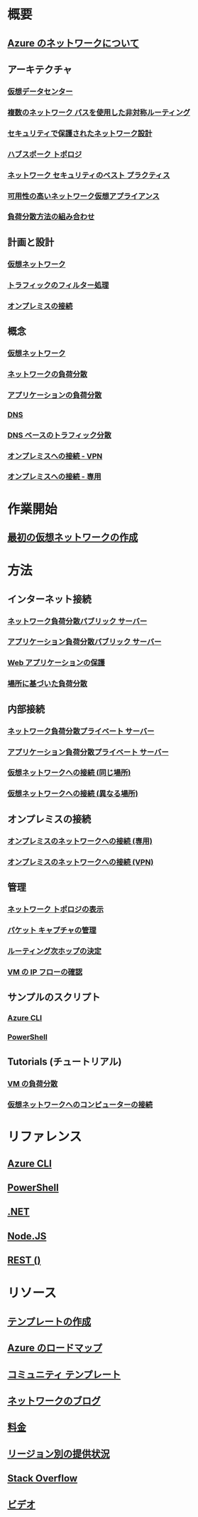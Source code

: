 

# 概要


## [Azure のネットワークについて](networking-overview.md)


## アーキテクチャ


### [仮想データセンター](networking-virtual-datacenter.md)


### [複数のネットワーク パスを使用した非対称ルーティング](../expressroute/expressroute-asymmetric-routing.md?toc=%2fazure%2fnetworking%2ftoc.json)


### [セキュリティで保護されたネットワーク設計](../best-practices-network-security.md?toc=%2fazure%2fnetworking%2ftoc.json)


### [ハブスポーク トポロジ](https://docs.microsoft.com/azure/architecture/reference-architectures/hybrid-networking/hub-spoke)


### [ネットワーク セキュリティのベスト プラクティス](../security/azure-security-network-security-best-practices.md?toc=%2fazure%2fnetworking%2ftoc.json)


### [可用性の高いネットワーク仮想アプライアンス](https://docs.microsoft.com/azure/architecture/reference-architectures/dmz/nva-ha )


### [負荷分散方法の組み合わせ](../traffic-manager/traffic-manager-load-balancing-azure.md?toc=%2fazure%2fnetworking%2ftoc.json)


## 計画と設計


### [仮想ネットワーク](../virtual-network/virtual-network-vnet-plan-design-arm.md?toc=%2fazure%2fnetworking%2ftoc.json)


### [トラフィックのフィルター処理](../virtual-network/virtual-networks-nsg.md?toc=%2fazure%2fnetworking%2ftoc.json)


### [オンプレミスの接続](../vpn-gateway/vpn-gateway-plan-design.md?toc=%2fazure%2fnetworking%2ftoc.json)


##  概念


### [仮想ネットワーク](../virtual-network/virtual-networks-overview.md?toc=%2fazure%2fnetworking%2ftoc.json)


### [ネットワークの負荷分散](../load-balancer/load-balancer-overview.md?toc=%2fazure%2fnetworking%2ftoc.json)


### [アプリケーションの負荷分散](../application-gateway/application-gateway-introduction.md?toc=%2fazure%2fnetworking%2ftoc.json)


### [DNS](../dns/dns-overview.md?toc=%2fazure%2fnetworking%2ftoc.json)


### [DNS ベースのトラフィック分散](../traffic-manager/traffic-manager-overview.md?toc=%2fazure%2fnetworking%2ftoc.json)


### [オンプレミスへの接続 - VPN](../vpn-gateway/vpn-gateway-about-vpngateways.md?toc=%2fazure%2fnetworking%2ftoc.json)


### [オンプレミスへの接続 - 専用](../expressroute/expressroute-introduction.md?toc=%2fazure%2fnetworking%2ftoc.json)



# 作業開始


## [最初の仮想ネットワークの作成](../virtual-network/virtual-network-get-started-vnet-subnet.md?toc=%2fazure%2fnetworking%2ftoc.json)



# 方法


## インターネット接続


### [ネットワーク負荷分散パブリック サーバー](../load-balancer/load-balancer-get-started-internet-portal.md?toc=%2fazure%2fnetworking%2ftoc.json)


### [アプリケーション負荷分散パブリック サーバー](../application-gateway/application-gateway-create-gateway-portal.md?toc=%2fazure%2fnetworking%2ftoc.json)


### [Web アプリケーションの保護](../application-gateway/application-gateway-web-application-firewall-portal.md?toc=%2fazure%2fnetworking%2ftoc.json)


### [場所に基づいた負荷分散](../traffic-manager/traffic-manager-configure-geographic-routing-method.md?toc=%2fazure%2fnetworking%2ftoc.json)


## 内部接続


### [ネットワーク負荷分散プライベート サーバー](../load-balancer/load-balancer-get-started-ilb-arm-portal.md?toc=%2fazure%2fnetworking%2ftoc.json)


### [アプリケーション負荷分散プライベート サーバー](../application-gateway/application-gateway-ilb-arm.md?toc=%2fazure%2fnetworking%2ftoc.json)


### [仮想ネットワークへの接続 (同じ場所)](../virtual-network/virtual-networks-create-vnetpeering-arm-portal.md?toc=%2fazure%2fnetworking%2ftoc.json)


### [仮想ネットワークへの接続 (異なる場所)](../vpn-gateway/vpn-gateway-howto-vnet-vnet-resource-manager-portal.md?toc=%2fazure%2fnetworking%2ftoc.json)


## オンプレミスの接続


### [オンプレミスのネットワークへの接続 (専用)](../expressroute/expressroute-howto-circuit-portal-resource-manager.md?toc=%2fazure%2fnetworking%2ftoc.json)


### [オンプレミスのネットワークへの接続 (VPN)](../vpn-gateway/vpn-gateway-howto-site-to-site-resource-manager-portal.md?toc=%2fazure%2fnetworking%2ftoc.json)


## 管理


### [ネットワーク トポロジの表示](../network-watcher/network-watcher-topology-powershell.md?toc=%2fazure%2fnetworking%2ftoc.json)


### [パケット キャプチャの管理](../network-watcher/network-watcher-packet-capture-manage-portal.md?toc=%2fazure%2fnetworking%2ftoc.json)


### [ルーティング次ホップの決定](../network-watcher/network-watcher-check-next-hop-portal.md?toc=%2fazure%2fnetworking%2ftoc.json)


### [VM の IP フローの確認](../network-watcher/network-watcher-check-ip-flow-verify-portal.md?toc=%2fazure%2fnetworking%2ftoc.json)


## サンプルのスクリプト


### [Azure CLI](cli-samples.md)


### [PowerShell](powershell-samples.md)


## Tutorials (チュートリアル)


### [VM の負荷分散](../virtual-machines/linux/tutorial-load-balance-nodejs.md?toc=%2fazure%2fnetworking%2ftoc.json)


### [仮想ネットワークへのコンピューターの接続](../vpn-gateway/vpn-gateway-howto-point-to-site-resource-manager-portal.md?toc=%2fazure%2fnetworking%2ftoc.json)




# リファレンス


## [Azure CLI](https://docs.microsoft.com/cli/azure/network)


## [PowerShell](https://docs.microsoft.com/powershell/module/azurerm.network/?view=azurermps-3.8.0)


## [.NET](https://docs.microsoft.com/dotnet/api/microsoft.azure.management.network?view=azuremgmtnetwork-9.1.0-preview)


## [Node.JS](https://azure.microsoft.com/develop/nodejs/#azure-sdk)


## [REST ()](https://msdn.microsoft.com/library/mt163658.aspx)



# リソース


## [テンプレートの作成](/azure/azure-resource-manager/resource-group-authoring-templates?toc=%2fazure%2fnetworking%2ftoc.json)


## [Azure のロードマップ](https://azure.microsoft.com/roadmap/)


## [コミュニティ テンプレート](https://azure.microsoft.com/resources/templates/)


## [ネットワークのブログ](http://azure.microsoft.com/blog/topics/networking)


## [料金](https://azure.microsoft.com/pricing)


## [リージョン別の提供状況](https://azure.microsoft.com/regions/services/)


## [Stack Overflow](http://stackoverflow.com/questions/tagged/azure-virtual-network)


## [ビデオ](https://azure.microsoft.com/resources/videos/index/?services=virtual-network)


